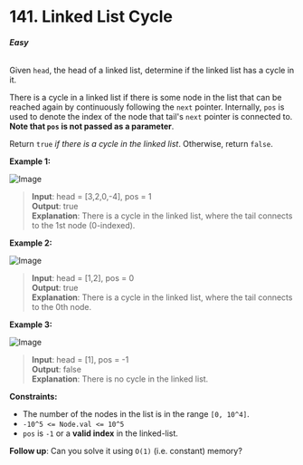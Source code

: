 # 141. Linked List Cycle
###### **Easy**

Given `head`, the head of a linked list, determine if the linked list has a cycle in it.

There is a cycle in a linked list if there is some node in the list that can be reached again by continuously following the `next` pointer. Internally, `pos` is used to denote the index of the node that tail's `next` pointer is connected to. **Note that `pos` is not passed as a parameter**.

Return `true` *if there is a cycle in the linked list*. Otherwise, return `false`.
 

**Example 1:**

![Image](https://assets.leetcode.com/uploads/2018/12/07/circularlinkedlist.png)
> **Input**: head = [3,2,0,-4], pos = 1  
**Output**: true  
**Explanation**: There is a cycle in the linked list, where the tail connects to the 1st node (0-indexed).  

**Example 2:**

![Image](https://assets.leetcode.com/uploads/2018/12/07/circularlinkedlist_test2.png)
> **Input**: head = [1,2], pos = 0  
**Output**: true  
**Explanation**: There is a cycle in the linked list, where the tail connects to the 0th node.  

**Example 3:**

![Image](https://assets.leetcode.com/uploads/2018/12/07/circularlinkedlist_test3.png)
> **Input**: head = [1], pos = -1  
**Output**: false  
**Explanation**: There is no cycle in the linked list.  
 

**Constraints:**

- The number of the nodes in the list is in the range `[0, 10^4]`.
- `-10^5 <= Node.val <= 10^5`
- `pos` is `-1` or a **valid index** in the linked-list.

 

**Follow up**: Can you solve it using `O(1)` (i.e. constant) memory?